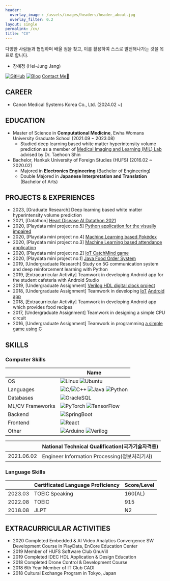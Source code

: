 ```yaml
---
header:
  overlay_image : /assets/images/headers/header_about.jpg
  overlay_filter: 0.2
layout: single
permalink: /cv/
title: "CV"
---
```


<!-- # Hi, My name is Hei-Jung! -->

<!-- > I expect to get opportunities to learn from projects and talented people, and enhance my skills on programming and research. -->

다양한 사람들과 협업하며 배울 점을 찾고, 이를 활용하여 스스로 발전해나가는 것을 목표로 합니다.

- 장혜정 (Hei-Jung Jang)

[![GitHub](http://img.shields.io/badge/GitHub-black?style=flat-square&logo=github)](https://github.com/hei-jung)
[![Blog](https://img.shields.io/badge/Blog-badge?style=flat-square&logo=Naver&logoColor=white)](http://blog.naver.com/wkdgpwjd007)
[Contact Me📩](mailto:heijung.jang@ewhain.net)

## CAREER

- Canon Medical Systems Korea Co., Ltd. (2024.02 ~)

## EDUCATION

- Master of Science in **Computational Medicine**, Ewha Womans University Graduate School (2021.09 ~ 2023.08)
  - Studied deep learning based white matter hyperintensity volume prediction as a member of [Medical Imaging and Learning (MIL) Lab](https://mil.ewha.ac.kr/) advised by Dr. Taehoon Shin
- Bachelor, Hankuk University of Foreign Studies (HUFS) (2016.02 ~ 2020.02)
  - Majored in **Electronics Engineering** (Bachelor of Engineering)
  - Double Majored in **Japanese Interpretation and Translation** (Bachelor of Arts)

<!-- ## HONOURS & AWARDS

Second Distinction Scholarship, *2nd Semester of 2016*<br>
First Distinction Scholarship, *1st Semester of 2017* -->

## PROJECTS & EXPERIENCES

<!-- - 2020, worked on a Web HMI project as a front end developer (business project)<br> -->
<!-- - 2019, studied deep learning with breast cancer dataset and Python<br> -->
<!-- - 2018, designed an amplifier circuit using BJT<br> -->
- 2023, \[Graduate Research\] Deep learning based white matter hyperintensity volume prediction
- 2021, \[Datathon\] [Heart Disease AI Datathon 2021](https://github.com/hei-jung/HDAI-2021-ECG.git)<br>
- 2020, \[Playdata mini project no.5\] [Python application for the visually impaired](https://github.com/hei-jung/Seesun)<br>
- 2020, \[Playdata mini project no.4\] [Machine Learning based Pokédex](https://github.com/hei-jung/PokeDex)<br>
- 2020, \[Playdata mini project no.3\] [Machine Learning based attendance application](https://github.com/hei-jung/MiniProject_OpenCV)<br>
- 2020, \[Playdata mini project no.2\] [IoT CatchMind game](https://github.com/hei-jung/catchmind_game)<br>
- 2020, \[Playdata mini project no.1\] [Java Food Order System](https://github.com/hei-jung/myDbApp)<br>
- 2019, \[Undergraduate Research\] Study on 5G communication system and deep reinforcement learning with Python<br>
- 2019, \[Extracurricular Activity\] Teamwork in developing Android app for the student cafeteria with Android Studio<br>
- 2019, \[Undergraduate Assignment\] [Verilog HDL digital clock project](https://github.com/hei-jung/digitalClockHDL)<br>
- 2018, \[Undergraduate Assignment\] Teamwork in developing [IoT](https://github.com/hei-jung/LedControl_arduino) [Android app](https://github.com/hei-jung/LedControl)<br>
- 2018, \[Extracurricular Activity\] Teamwork in developing Android app which provides food recipes<br>
- 2017, \[Undergraduate Assignment\] Teamwork in designing a simple CPU circuit<br>
- 2016, \[Undergraduate Assignment\] Teamwork in programming [a simple game using C](https://github.com/hei-jung/teamproject_heaven)

## SKILLS

### Computer Skills

|   |Name|
|---|----|
|OS|![Linux](https://img.shields.io/badge/Linux-FCC624?style=flat-square&logo=linux&logoColor=black) ![Ubuntu](https://img.shields.io/badge/Ubuntu-E95420?style=flat-square&logo=ubuntu&logoColor=white)|
|Languages|![C](https://img.shields.io/badge/c-%2300599C.svg?style=flat-square&logo=c&logoColor=white)/![C++](https://img.shields.io/badge/c++-%2300599C.svg?style=flat-square&logo=c%2B%2B&logoColor=white) ![Java](https://img.shields.io/badge/java-%23ED8B00.svg?style=flat-square&logo=java&logoColor=white) ![Python](https://img.shields.io/badge/python-3670A0?style=flat-square&logo=python&logoColor=ffdd54)|
|Databases|![OracleSQL](https://img.shields.io/badge/OracleSQL-F80000?style=flat-square&logo=oracle&logoColor=white)|
|ML/CV Frameworks|![PyTorch](https://img.shields.io/badge/PyTorch-%23EE4C2C.svg?style=flat-square&logo=PyTorch&logoColor=white) ![TensorFlow](https://img.shields.io/badge/TensorFlow-%23FF6F00.svg?style=flat-square&logo=TensorFlow&logoColor=white)|
|Backend|![SpringBoot](https://img.shields.io/badge/SpringBoot-%236DB33F.svg?style=flat-square&logo=SpringBoot&logoColor=white)|
|Frontend|![React](https://img.shields.io/badge/react-%2320232a.svg?style=flat-square&logo=react&logoColor=%2361DAFB)|
|Other|![Arduino](https://img.shields.io/badge/-Arduino-00979D?style=flat-square&logo=Arduino&logoColor=white) ![Verilog](http://img.shields.io/badge/Verilog-black?style=flat-square)|

<!-- - `OrCad` `MultiSim` `ModelSim` -->

|   |National Technical Qualification(국가기술자격증)|
|---|--------------------------------|
|2021.06.02|Engineer Information Processing(정보처리기사)|

### Language Skills

<!-- - Korean: native
- English: fluent / highly proficient
- Japanese: conversational / proficient -->

|   |Certificated Language Proficiency|Score/Level|
|---|---------------------------------|-----|
|2023.03|TOEIC Speaking|160(AL)|
|2022.08|TOEIC|915|
|2018.08|JLPT|N2|


## EXTRACURRICULAR ACTIVITIES

- 2020 Completed Embedded & AI Video Analytics Convergence SW Development Course in PlayData, EnCore Education Center
- 2019 Member of HUFS Software Club GnuVill
- 2019 Completed IDEC HDL Application & Design Education
- 2018 Completed Drone Control & Development Course
- 2018 6th Year Member of IT Club CADI
- 2018 Cultural Exchange Program in Tokyo, Japan
<!-- - 2017 Math Tutor Volunteering -->
<!-- - 2016 Member of HUFS Dept. of EE Student Council -->
